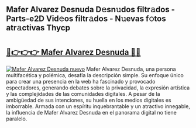 ## Mafer Alvarez Desnuda D𝚎sn𝚞dos filtr𝚊dos - Parts-e2D Vid𝚎os filtr𝚊dos - N𝚞evas f𝚘tos atr𝚊ctivas Thycp

# <h2><a href="http://mb9g7z3.tromn.icu/?c=Mafer+Alvarez+Desnuda">🔗👉👉👉 Mafer Alvarez Desnuda 🔗🔗</a></h2>

[![Mafer Alvarez Desnuda nuevo](https://i.imgur.com/pEAQMta.gif)](http://mb9g7z3.tromn.icu/?c=Mafer+Alvarez+Desnuda)
Mafer Alvarez Desnuda, una persona multifacética y polémica, desafía la descripción simple. Su enfoque único para crear una presencia en la web ha fascinado y provocado espectadores, generando debates sobre la privacidad, la expresión artística y las complejidades de las comunidades digitales. A pesar de la ambigüedad de sus intenciones, su huella en los medios digitales es imborrable. Armada con un espíritu inquebrantable y un atractivo innegable, la influencia de Mafer Alvarez Desnuda en el panorama digital no tiene paralelo.
